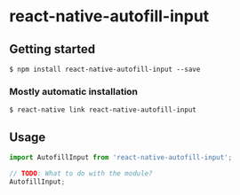 # react-native-autofill-input

## Getting started

`$ npm install react-native-autofill-input --save`

### Mostly automatic installation

`$ react-native link react-native-autofill-input`

## Usage
```javascript
import AutofillInput from 'react-native-autofill-input';

// TODO: What to do with the module?
AutofillInput;
```
